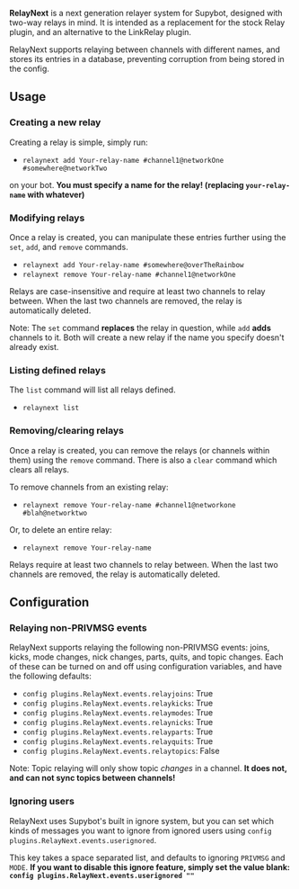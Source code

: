 **RelayNext** is a next generation relayer system for Supybot, designed with two-way relays in mind. It is intended as a replacement for the stock Relay plugin, and an alternative to the LinkRelay plugin.

RelayNext supports relaying between channels with different names, and stores its entries in a database, preventing corruption from being stored in the config.

## Usage

### Creating a new relay

Creating a relay is simple, simply run:

* `relaynext add Your-relay-name #channel1@networkOne #somewhere@networkTwo`

on your bot. **You must specify a name for the relay! (replacing `your-relay-name` with whatever)**

### Modifying relays

Once a relay is created, you can manipulate these entries further using the `set`, `add`, and `remove` commands.

* `relaynext add Your-relay-name #somewhere@overTheRainbow`
* `relaynext remove Your-relay-name #channel1@networkOne`

Relays are case-insensitive and require at least two channels to relay between. When the last two channels are removed, the relay is automatically deleted.

Note: The `set` command **replaces** the relay in question, while `add` **adds** channels to it. Both will create a new relay if the name you specify doesn't already exist.

### Listing defined relays

The `list` command will list all relays defined.

* `relaynext list`

### Removing/clearing relays

Once a relay is created, you can remove the relays (or channels within them) using the `remove` command. There is also a `clear` command which clears all relays.

To remove channels from an existing relay:

* `relaynext remove Your-relay-name #channel1@networkone #blah@networktwo`

Or, to delete an entire relay:

* `relaynext remove Your-relay-name`

Relays require at least two channels to relay between. When the last two channels are removed, the relay is automatically deleted.

## Configuration
### Relaying non-PRIVMSG events

RelayNext supports relaying the following non-PRIVMSG events: joins, kicks, mode changes, nick changes, parts, quits, and topic changes. Each of these can be turned on and off using configuration variables, and have the following defaults:

- `config plugins.RelayNext.events.relayjoins`: True
- `config plugins.RelayNext.events.relaykicks`: True
- `config plugins.RelayNext.events.relaymodes`: True
- `config plugins.RelayNext.events.relaynicks`: True
- `config plugins.RelayNext.events.relayparts`: True
- `config plugins.RelayNext.events.relayquits`: True
- `config plugins.RelayNext.events.relaytopics`: False

Note: Topic relaying will only show topic *changes* in a channel. **It does not, and can not sync topics between channels!**
### Ignoring users
RelayNext uses Supybot's built in ignore system, but you can set which kinds of messages you want to ignore from ignored users using `config plugins.RelayNext.events.userignored`.

This key takes a space separated list, and defaults to ignoring `PRIVMSG` and `MODE`. **If you want to disable this ignore feature, simply set the value blank: `config plugins.RelayNext.events.userignored ""`**
